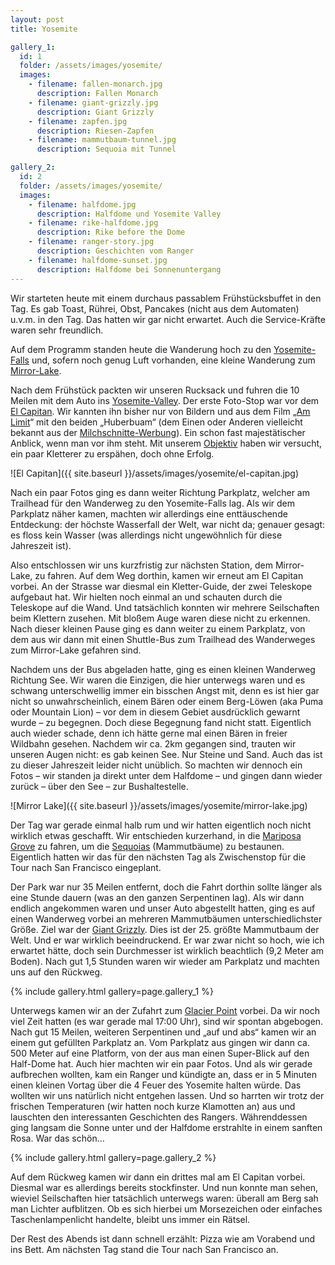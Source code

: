 ```yaml
---
layout: post
title: Yosemite

gallery_1:
  id: 1
  folder: /assets/images/yosemite/
  images:
    - filename: fallen-monarch.jpg
      description: Fallen Monarch
    - filename: giant-grizzly.jpg
      description: Giant Grizzly
    - filename: zapfen.jpg
      description: Riesen-Zapfen
    - filename: mammutbaum-tunnel.jpg
      description: Sequoia mit Tunnel

gallery_2:
  id: 2
  folder: /assets/images/yosemite/
  images:
    - filename: halfdome.jpg
      description: Halfdome und Yosemite Valley
    - filename: rike-halfdome.jpg
      description: Rike before the Dome
    - filename: ranger-story.jpg
      description: Geschichten vom Ranger
    - filename: halfdome-sunset.jpg
      description: Halfdome bei Sonnenuntergang
---
```


Wir starteten heute mit einem durchaus passablem Frühstücksbuffet in den Tag. Es gab Toast, Rührei, Obst, Pancakes (nicht aus dem Automaten) u.v.m. in den Tag. Das hatten wir gar nicht erwartet. Auch die Service-Kräfte waren sehr freundlich.

Auf dem Programm standen heute die Wanderung hoch zu den [Yosemite-Falls][yosemite-falls] und, sofern noch genug Luft vorhanden, eine kleine Wanderung zum [Mirror-Lake][mirror-lake].

Nach dem Frühstück packten wir unseren Rucksack und fuhren die 10 Meilen mit dem Auto ins [Yosemite-Valley][yosemite-valley]. Der erste Foto-Stop war vor dem [El Capitan][el-capitan]. Wir kannten ihn bisher nur von Bildern und aus dem Film „[Am Limit][am-limit-film]“ mit den beiden „Huberbuam“ (dem Einen oder Anderen vielleicht bekannt aus der [Milchschnitte-Werbung][milchschnitte-spot]). Ein schon fast majestätischer Anblick, wenn man vor ihm steht. Mit unserem [Objektiv][sigma-objektiv] haben wir versucht, ein paar Kletterer zu erspähen, doch ohne Erfolg.

![El Capitan]({{ site.baseurl }}/assets/images/yosemite/el-capitan.jpg)

Nach ein paar Fotos ging es dann weiter Richtung Parkplatz, welcher am Trailhead für den Wanderweg zu den Yosemite-Falls lag. Als wir dem Parkplatz näher kamen, machten wir allerdings eine enttäuschende Entdeckung: der höchste Wasserfall der Welt, war nicht da; genauer gesagt: es floss kein Wasser (was allerdings nicht ungewöhnlich für diese Jahreszeit ist).

Also entschlossen wir uns kurzfristig zur nächsten Station, dem Mirror-Lake, zu fahren. Auf dem Weg dorthin, kamen wir erneut am El Capitan vorbei. An der Strasse war diesmal ein Kletter-Guide, der zwei Teleskope aufgebaut hat. Wir hielten noch einmal an und schauten durch die Teleskope auf die Wand. Und tatsächlich konnten wir mehrere Seilschaften beim Klettern zusehen. Mit bloßem Auge waren diese nicht zu erkennen. Nach dieser kleinen Pause ging es dann weiter zu einem Parkplatz, von dem aus wir dann mit einen Shuttle-Bus zum Trailhead des Wanderweges zum Mirror-Lake gefahren sind.

Nachdem uns der Bus abgeladen hatte, ging es einen kleinen Wanderweg Richtung See. Wir waren die Einzigen, die hier unterwegs waren und es schwang unterschwellig immer ein bisschen Angst mit, denn es ist hier gar nicht so unwahrscheinlich, einem Bären oder einem Berg-Löwen (aka Puma oder Mountain Lion) – vor dem in diesem Gebiet ausdrücklich gewarnt wurde – zu begegnen. Doch diese Begegnung fand nicht statt. Eigentlich auch wieder schade, denn ich hätte gerne mal einen Bären in freier Wildbahn gesehen. Nachdem wir ca. 2km gegangen sind, trauten wir unseren Augen nicht: es gab keinen See. Nur Steine und Sand. Auch das ist zu dieser Jahreszeit leider nicht unüblich. So machten wir dennoch ein Fotos – wir standen ja direkt unter dem Halfdome – und gingen dann wieder zurück – über den See – zur Bushaltestelle.

![Mirror Lake]({{ site.baseurl }}/assets/images/yosemite/mirror-lake.jpg)

Der Tag war gerade einmal halb rum und wir hatten eigentlich noch nicht wirklich etwas geschafft. Wir entschieden kurzerhand, in die [Mariposa Grove][mariposa-grove] zu fahren, um die [Sequoias][mammutbaum] (Mammutbäume) zu bestaunen. Eigentlich hatten wir das für den nächsten Tag als Zwischenstop für die Tour nach San Francisco eingeplant.

Der Park war nur 35 Meilen entfernt, doch die Fahrt dorthin sollte länger als eine Stunde dauern (was an den ganzen Serpentinen lag). Als wir dann endlich angekommen waren und unser Auto abgestellt hatten, ging es auf einen Wanderweg vorbei an mehreren Mammutbäumen unterschiedlichster Größe. Ziel war der [Giant Grizzly][giant-grizzly]. Dies ist der 25. größte Mammutbaum der Welt. Und er war wirklich beeindruckend. Er war zwar nicht so hoch, wie ich erwartet hätte, doch sein Durchmesser ist wirklich beachtlich (9,2 Meter am Boden). Nach gut 1,5 Stunden waren wir wieder am Parkplatz und machten uns auf den Rückweg.

{% include gallery.html gallery=page.gallery_1 %}

Unterwegs kamen wir an der Zufahrt zum [Glacier Point][glacier-point] vorbei. Da wir noch viel Zeit hatten (es war gerade mal 17:00 Uhr), sind wir spontan abgebogen. Nach gut 15 Meilen, weiteren Serpentinen und „auf und abs“ kamen wir an einem gut gefüllten Parkplatz an. Vom Parkplatz aus gingen wir dann ca. 500 Meter auf eine Platform, von der aus man einen Super-Blick auf den Half-Dome hat. Auch hier machten wir ein paar Fotos. Und als wir gerade aufbrechen wollten, kam ein Ranger und kündigte an, dass er in 5 Minuten einen kleinen Vortag über die 4 Feuer des Yosemite halten würde. Das wollten wir uns natürlich nicht entgehen lassen. Und so harrten wir trotz der frischen Temperaturen (wir hatten noch kurze Klamotten an) aus und lauschten den interessanten Geschichten des Rangers. Währenddessen ging langsam die Sonne unter und der Halfdome erstrahlte in einem sanften Rosa. War das schön…

{% include gallery.html gallery=page.gallery_2 %}

Auf dem Rückweg kamen wir dann ein drittes mal am El Capitan vorbei. Diesmal war es allerdings bereits stockfinster. Und nun konnte man sehen, wieviel Seilschaften hier tatsächlich unterwegs waren: überall am Berg sah man Lichter aufblitzen. Ob es sich hierbei um Morsezeichen oder einfaches Taschenlampenlicht handelte, bleibt uns immer ein Rätsel.

Der Rest des Abends ist dann schnell erzählt: Pizza wie am Vorabend und ins Bett. Am nächsten Tag stand die Tour nach San Francisco an.

[yosemite-falls]: https://de.wikipedia.org/wiki/Yosemite_Falls
[mirror-lake]: https://www.nps.gov/yose/planyourvisit/mirrorlaketrail.htm
[yosemite-valley]: https://en.wikipedia.org/wiki/Yosemite_Valley
[el-capitan]: https://de.wikipedia.org/wiki/El_Capitan_(Kalifornien)
[am-limit-film]: https://www.imdb.com/title/tt0959282/
[milchschnitte-spot]: https://www.youtube.com/watch?v=ImAojorUXkc
[sigma-objektiv]: http://www.amazon.de/Sigma-18-250-Objektiv-Filtergewinde-Objektivbajonett/dp/B008B48AAE/ref=sr_1_1?s=ce-de&ie=UTF8&qid=1411580247&sr=1-1&keywords=sigma+18+250
[mariposa-grove]: https://en.wikipedia.org/wiki/Mariposa_Grove
[mammutbaum]: https://de.wikipedia.org/wiki/Riesenmammutbaum
[giant-grizzly]: https://en.wikipedia.org/wiki/Grizzly_Giant
[glacier-point]: https://en.wikipedia.org/wiki/Glacier_Point
